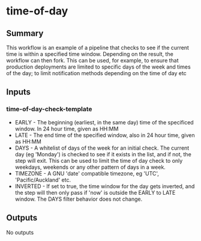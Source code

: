 # time-of-day

## Summary

This workflow is an example of a pipeline that checks to see if the current time is within a specified time window. Depending on the result, the workflow can then fork. This can be used, for example, to ensure that production deployments are limited to specific days of the week and times of the day; to limit notification methods depending on the time of day etc

## Inputs

### time-of-day-check-template
* EARLY - The beginning (earliest, in the same day) time of the specificed window. In 24 hour time, given as HH:MM
* LATE - The end time of the specified window, also in 24 hour time, given as HH:MM
* DAYS - A whitelist of days of the week for an initial check. The current day (eg 'Monday') is checked to see if it exists in the list, and if not, the step will exit. This can be used to limit the time of day check to only weekdays, weekends or any other pattern of days in a week.
* TIMEZONE - A GNU 'date' compatible timezone, eg 'UTC', 'Pacific/Auckland' etc.
* INVERTED - If set to true, the time window for the day gets inverted, and the step will then only pass if 'now' is outside the EARLY to LATE window. The DAYS filter behavior does not change.

## Outputs

No outputs
